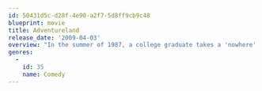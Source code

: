 ```yaml
---
id: 50431d5c-d28f-4e90-a2f7-5d8ff9cb9c48
blueprint: movie
title: Adventureland
release_date: '2009-04-03'
overview: "In the summer of 1987, a college graduate takes a 'nowhere' job at his local amusement park, only to find it's the perfect course to get him prepared for the real world."
genres:
  -
    id: 35
    name: Comedy
---
```

